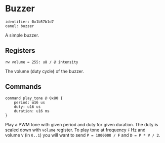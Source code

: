 # Buzzer

    identifier: 0x1b57b1d7
    camel: buzzer

A simple buzzer.

## Registers

    rw volume = 255: u8 / @ intensity

The volume (duty cycle) of the buzzer.

## Commands

    command play_tone @ 0x80 {
        period: u16 us
        duty: u16 us
        duration: u16 ms
    }

Play a PWM tone with given period and duty for given duration.
The duty is scaled down with `volume` register.
To play tone at frequency `F` Hz and volume `V` (in `0..1`) you will want
to send `P = 1000000 / F` and `D = P * V / 2`.
